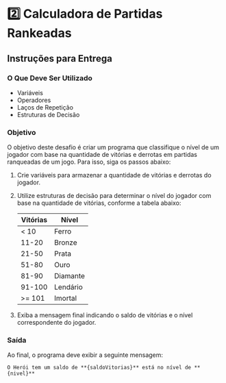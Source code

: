 # 2️⃣ Calculadora de Partidas Rankeadas

## Instruções para Entrega

### O Que Deve Ser Utilizado
- Variáveis
- Operadores
- Laços de Repetição
- Estruturas de Decisão

### Objetivo
O objetivo deste desafio é criar um programa que classifique o nível de um jogador com base na quantidade de vitórias e derrotas em partidas ranqueadas de um jogo. Para isso, siga os passos abaixo:

1. Crie variáveis para armazenar a quantidade de vitórias e derrotas do jogador.

2. Utilize estruturas de decisão para determinar o nível do jogador com base na quantidade de vitórias, conforme a tabela abaixo:

   | Vitórias | Nível     |
   |----------|-----------|
   | < 10     | Ferro     |
   | 11-20    | Bronze    |
   | 21-50    | Prata     |
   | 51-80    | Ouro      |
   | 81-90    | Diamante  |
   | 91-100   | Lendário  |
   | >= 101   | Imortal   |

3. Exiba a mensagem final indicando o saldo de vitórias e o nível correspondente do jogador.

### Saída
Ao final, o programa deve exibir a seguinte mensagem:
```
O Herói tem um saldo de **{saldoVitorias}** está no nível de **{nivel}**
```
